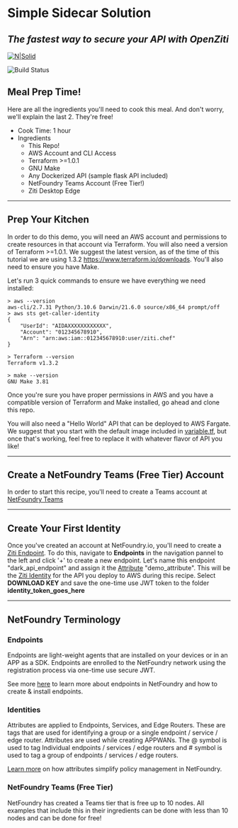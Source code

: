 # Simple Sidecar Solution
## _The fastest way to secure your API with OpenZiti_

[![N|Solid](https://cldup.com/dTxpPi9lDf.thumb.png)](https://netfoundry.io/)

![Build Status](https://travis-ci.org/joemccann/dillinger.svg?branch=master)

## Meal Prep Time!

Here are all the ingredients you'll need to cook this meal. And don't worry, we'll explain the last 2. They're free!

- Cook Time: 1 hour
- Ingredients
  - This Repo!
  - AWS Account and CLI Access
  - Terraform >=1.0.1
  - GNU Make
  - Any Dockerized API (sample flask API included)
  - NetFoundry Teams Account (Free Tier!)
  - Ziti Desktop Edge 
---
## Prep Your Kitchen
In order to do this demo, you will need an AWS account and permissions to create resources in that account via Terraform. You will also need a version of Terraform >=1.0.1. We suggest the latest version, as of the time of this tutorial we are using 1.3.2 https://www.terraform.io/downloads. You'll also need to ensure you have Make.

Let's run 3 quick commands to ensure we have everything we need installed:
```
> aws --version
aws-cli/2.7.31 Python/3.10.6 Darwin/21.6.0 source/x86_64 prompt/off
> aws sts get-caller-identity
{
    "UserId": "AIDAXXXXXXXXXXXX",
    "Account": "012345678910",
    "Arn": "arn:aws:iam::012345678910:user/ziti.chef"
}

> Terraform --version
Terraform v1.3.2

> make --version
GNU Make 3.81
```

Once you're sure you have proper permissions in AWS and you have a compatible version of Terraform and Make installed, go ahead and clone this repo.

You will also need a "Hello World" API that can be deployed to AWS Fargate. We suggest that you start with the default image included in [variable.tf](terraform/variables.tf), but once that's working, feel free to replace it with whatever flavor of API you like!

---

## Create a NetFoundry Teams (Free Tier) Account
In order to start this recipe, you'll need to create a Teams account at [NetFoundry Teams](https://netfoundry.io/pricing/)

---
## Create Your First Identity

Once you've created an account at NetFoundry.io, you'll need to create a [Ziti Endpoint](###Endpoints). To do this, navigate to **Endpoints** in the navigation pannel to the left and click '+' to create a new endpoint. Let's name this endpoint "dark_api_endpoint" and assign it the [Attribute](###Attributes) "demo_attribute". This will be the [Ziti Identity](###Identities) for the API you deploy to AWS during this recipe. Select **DOWNLOAD KEY** and save the one-time use JWT token to the folder **identity_token_goes_here**

-----

## NetFoundry Terminology
### Endpoints

Endpoints are light-weight agents that are installed on your devices or in an APP as a SDK. Endpoints are enrolled to the NetFoundry network using the registration process via one-time use secure JWT. 

See more [here](https://support.netfoundry.io/hc/en-us/sections/360002445391-Endpoints) to learn more about endpoints in NetFoundry and how to create & install endpoints.

### Identities

Attributes are applied to Endpoints, Services, and Edge Routers. These are tags that are used for identifying a group or a single endpoint / service / edge router. Attributes are used while creating APPWANs. The @ symbol is used to tag Individual endpoints / services / edge routers and # symbol is used to tag a group of endpoints / services / edge routers.

[Learn more](https://support.netfoundry.io/hc/en-us/articles/360045933651-Role-Attributes) on how attributes simplify policy management in NetFoundry.


### NetFoundry Teams (Free Tier)

NetFoundry has created a Teams tier that is free up to 10 nodes. All examples that include this in their ingredients can be done with less than 10 nodes and can be done for free!
